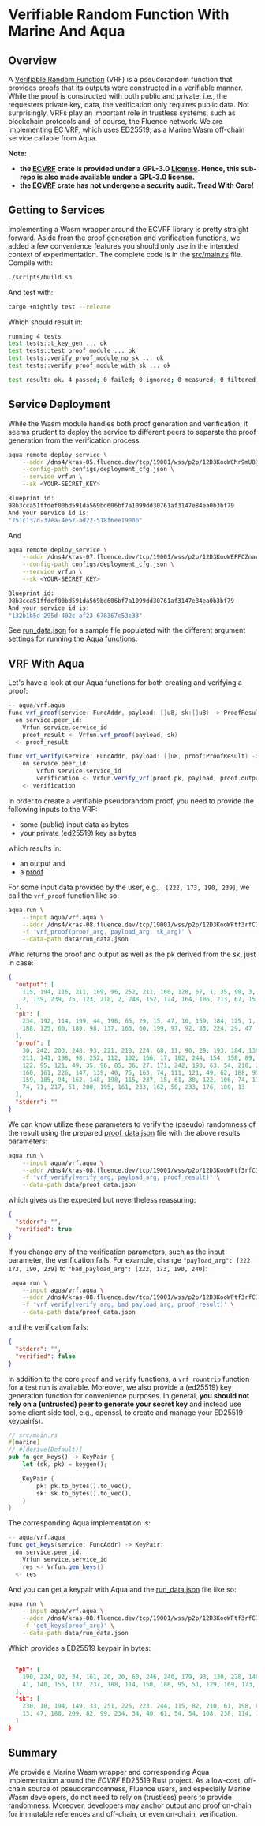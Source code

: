 # Verifiable Random Function With Marine And Aqua

## Overview

A [Verifiable Random Function](https://people.csail.mit.edu/silvio/Selected%20Scientific%20Papers/Pseudo%20Randomness/Verifiable_Random_Functions.pdf) (VRF) is a pseudorandom function that provides proofs that its outputs were constructed in a verifiable manner. While the proof is constructed with both public and private, i.e., the requesters private key, data, the verification only requires public data. Not surprisingly, VRFs play an important role in trustless systems, such as blockchain protocols and, of course, the Fluence network. We are implementing [EC VRF](https://github.com/Silur/ECVRF), which uses ED25519, as a Marine Wasm off-chain service callable from Aqua.

**Note:**

* **the [ECVRF](https://github.com/Silur/ECVRF) crate is provided under a GPL-3.0 [License](./LICENSE). Hence, this sub-repo is also made available under a GPL-3.0 license.**
* **the [ECVRF](https://github.com/Silur/ECVRF) crate has not undergone a security audit. Tread With Care!**

## Getting to Services

Implementing a Wasm wrapper around the ECVRF library is pretty straight forward. Aside from the proof generation and verification functions, we added a few convenience features you should only use in the intended context of experimentation. The complete code is in the [src/main.rs](./src/main.rs) file.
Compile with:

```bash
./scripts/build.sh
```

And test with:

```bash
cargo +nightly test --release
```

Which should result in:

```bash
running 4 tests
test tests::t_key_gen ... ok
test tests::test_proof_module ... ok
test tests::verify_proof_module_no_sk ... ok
test tests::verify_proof_module_with_sk ... ok

test result: ok. 4 passed; 0 failed; 0 ignored; 0 measured; 0 filtered out; finished in 0.19s
```

## Service Deployment

While the Wasm module handles both proof generation and verification, it seems prudent to deploy the service to different peers to separate the proof generation from the verification process.

```bash
aqua remote deploy_service \
    --addr /dns4/kras-05.fluence.dev/tcp/19001/wss/p2p/12D3KooWCMr9mU894i8JXAFqpgoFtx6qnV1LFPSfVc3Y34N4h4LS \
    --config-path configs/deployment_cfg.json \
    --service vrfun \
    --sk <YOUR-SECRET_KEY>

Blueprint id:
98b3cca51ffdef00bd591da569bd606bf7a1099dd30761af3147e84ea0b3bf79
And your service id is:
"751c137d-37ea-4e57-ad22-518f6ee1900b"
```

And

```bash
aqua remote deploy_service \
    --addr /dns4/kras-07.fluence.dev/tcp/19001/wss/p2p/12D3KooWEFFCZnar1cUJQ3rMWjvPQg6yMV2aXWs2DkJNSRbduBWn \
    --config-path configs/deployment_cfg.json \
    --service vrfun \
    --sk <YOUR-SECRET_KEY>

Blueprint id:
98b3cca51ffdef00bd591da569bd606bf7a1099dd30761af3147e84ea0b3bf79
And your service id is:
"132b1b5d-295d-402c-af23-678367c53c33"
```

See [run_data.json](./data/run_data.json) for a sample file populated with the different argument settings for running the [Aqua functions](./aqua/vrf.aqua).

## VRF With Aqua


Let's have a look at our Aqua functions for both creating and verifying a proof:

```scala
-- aqua/vrf.aqua
func vrf_proof(service: FuncAddr, payload: []u8, sk:[]u8) -> ProofResult:
  on service.peer_id:
    Vrfun service.service_id
    proof_result <- Vrfun.vrf_proof(payload, sk)
  <- proof_result

func vrf_verify(service: FuncAddr, payload: []u8, proof:ProofResult) -> VerificationResult:
    on service.peer_id:
        Vrfun service.service_id
        verification <- Vrfun.verify_vrf(proof.pk, payload, proof.output, proof.proof)
    <- verification
```

In order to create a verifiable pseudorandom proof, you need to provide the following inputs to the VRF:

* some (public) input data as bytes
* your private (ed25519) key as bytes

which results in:

* an output and
* a [proof](https://docs.rs/ecvrf/0.4.3/ecvrf/struct.VrfProof.html)

For some input data provided by the user, e.g.,  ` [222, 173, 190, 239]`, we call the `vrf_proof` function like so:

```bash
aqua run \
    --input aqua/vrf.aqua \
    --addr /dns4/kras-08.fluence.dev/tcp/19001/wss/p2p/12D3KooWFtf3rfCDAfWwt6oLZYZbDfn9Vn7bv7g6QjjQxUUEFVBt \
    -f 'vrf_proof(proof_arg, payload_arg, sk_arg)' \
    --data-path data/run_data.json
```

Whic returns the proof and output as well as the pk derived from the sk, just in case:

```json
{
  "output": [
    115, 194, 116, 211, 189, 96, 252, 211, 160, 128, 67, 1, 35, 98, 3, 203, 39,
    2, 139, 239, 75, 123, 218, 2, 248, 152, 124, 164, 186, 213, 67, 15
  ],
  "pk": [
    234, 192, 114, 199, 44, 198, 65, 29, 15, 47, 10, 159, 184, 125, 1, 26, 221,
    188, 125, 60, 189, 98, 137, 165, 60, 199, 97, 92, 85, 224, 29, 47
  ],
  "proof": [
    30, 242, 203, 248, 93, 221, 218, 224, 68, 11, 90, 29, 193, 184, 139, 17, 88,
    211, 141, 198, 98, 252, 112, 102, 166, 17, 182, 244, 154, 158, 89, 34, 40,
    122, 95, 121, 49, 35, 96, 85, 36, 27, 171, 242, 190, 63, 54, 210, 229, 210,
    160, 161, 226, 147, 139, 40, 75, 163, 74, 111, 121, 49, 62, 188, 95, 185,
    159, 185, 94, 162, 148, 198, 115, 237, 15, 61, 30, 122, 106, 74, 171, 240,
    74, 71, 217, 51, 200, 195, 161, 233, 162, 50, 233, 176, 100, 13
  ],
  "stderr": ""
}
```

We can know utilize these parameters to verify the (pseudo) randomness of the result using the prepared [proof_data.json](./data/proof_data.json) file with the above results parameters:

```bash
aqua run \
    --input aqua/vrf.aqua \
    --addr /dns4/kras-08.fluence.dev/tcp/19001/wss/p2p/12D3KooWFtf3rfCDAfWwt6oLZYZbDfn9Vn7bv7g6QjjQxUUEFVBt \
    -f 'vrf_verify(verify_arg, payload_arg, proof_result)' \
    --data-path data/proof_data.json
```

which gives us the expected but nevertheless reassuring:

```json
{
  "stderr": "",
  "verified": true
}
```

If you change any of the verification parameters, such as the input parameter, the verification fails. For example, change `"payload_arg": [222, 173, 190, 239]` to `"bad_payload_arg": [222, 173, 190, 240]`:

```bash
 aqua run \
    --input aqua/vrf.aqua \
    --addr /dns4/kras-08.fluence.dev/tcp/19001/wss/p2p/12D3KooWFtf3rfCDAfWwt6oLZYZbDfn9Vn7bv7g6QjjQxUUEFVBt \
    -f 'vrf_verify(verify_arg, bad_payload_arg, proof_result)' \
    --data-path data/proof_data.json
```

and the verification fails:

```json
{
  "stderr": "",
  "verified": false
}
```


In addition to the core `proof` and `verify` functions, a `vrf_rountrip` function for a test run is available. Moreover, we also provide a (ed25519) key generation function for convenience purposes. In general, **you should not rely on a (untrusted) peer to generate your secret key** and instead use some client side tool, e.g., openssl, to create and manage your ED25519 keypair(s).

```rust
// src/main.rs
#[marine]
// #[derive(Default)]
pub fn gen_keys() -> KeyPair {
    let (sk, pk) = keygen();

    KeyPair {
        pk: pk.to_bytes().to_vec(),
        sk: sk.to_bytes().to_vec(),
    }
}
```

The corresponding Aqua implementation is:

```scala
-- aqua/vrf.aqua
func get_keys(service: FuncAddr) -> KeyPair:
  on service.peer_id:
    Vrfun service.service_id
    res <- Vrfun.gen_keys()
  <- res
```

And you can get a keypair with Aqua and the [run_data.json](./data/run_data.json) file like so:

```bash
aqua run \
    --input aqua/vrf.aqua \
    --addr /dns4/kras-08.fluence.dev/tcp/19001/wss/p2p/12D3KooWFtf3rfCDAfWwt6oLZYZbDfn9Vn7bv7g6QjjQxUUEFVBt \
    -f 'get_keys(proof_arg)' \
    --data-path data/run_data.json
```

Which provides a ED25519 keypair in bytes:

```json

  "pk": [
    190, 224, 92, 34, 161, 20, 20, 60, 246, 240, 179, 93, 130, 228, 148, 215,
    41, 140, 155, 132, 237, 188, 114, 150, 186, 95, 51, 129, 169, 173, 154, 119
  ],
  "sk": [
    230, 18, 194, 149, 33, 251, 226, 223, 244, 115, 82, 210, 61, 198, 68, 233,
    13, 47, 188, 209, 82, 99, 234, 34, 40, 61, 54, 54, 108, 238, 114, 13
  ]
}
```

## Summary

We provide a Marine Wasm wrapper and corresponding Aqua implementation around the *ECVRF* ED25519 Rust project. As a low-cost, off-chain source of pseudorandomness, Fluence users, and especially Marine Wasm developers, do not need to rely on (trustless) peers to provide randomness. Moreover, developers may anchor output and proof on-chain for immutable references and off-chain, or even on-chain, verification.

